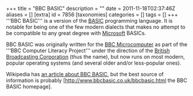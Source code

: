 +++
title = "BBC BASIC"
description = ""
date = 2011-11-18T02:37:46Z
aliases = []
[extra]
id = 7856
[taxonomies]
categories = []
tags = []
+++
'''BBC BASIC''' is a version of the [BASIC](https://rosettacode.org/wiki/BASIC) programming language. It is notable for being one of the few modern dialects that makes no attempt to be compatible to any great degree with [Microsoft](https://rosettacode.org/wiki/Microsoft) BASICs.

BBC BASIC was originally written for the [BBC Microcomputer](https://en.wikipedia.org/wiki/BBC_Micro) as part of the '''BBC Computer Literacy Project''' under the direction of the [British Broadcasting Corporation](https://en.wikipedia.org/wiki/BBC) (thus the name), but now runs on most modern, popular operating systems (and several older and/or less-popular ones).

Wikipedia has [an article about BBC BASIC](https://en.wikipedia.org/wiki/BBC_BASIC), but the best source of information is probably [http://www.bbcbasic.co.uk/bbcbasic.html the BBC BASIC homepage].
